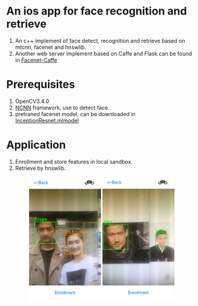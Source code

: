 # An ios app for face recognition and retrieve
1. An c++ implement of face detect, recognition and retrieve based on mtcnn, facenet and hnswlib.
2. Another web server implement based on Caffe and Flask can be found in [Facenet-Caffe](https://github.com/taylorlu/Facenet-Caffe)
# Prerequisites
1. OpenCV3.4.0
2. [NCNN](https://github.com/Tencent/ncnn) framework, use to detect face.
3. pretraned facenet model, can be downloaded in [InceptionResnet.mlmodel](https://pan.baidu.com/s/1aleEh9ceXpGisZp3V_6Xyw)
# Application
1. Enrollment and store features in local sandbox.
2. Retrieve by hnswlib.
<div align="center">
<img src="https://github.com/taylorlu/face_recognition_ios/blob/master/pics/IMG_1756.jpg" height="330" width="190" >
<img src="https://github.com/taylorlu/face_recognition_ios/blob/master/pics/IMG_1758.jpg" height="330" width="190" >
</div>
